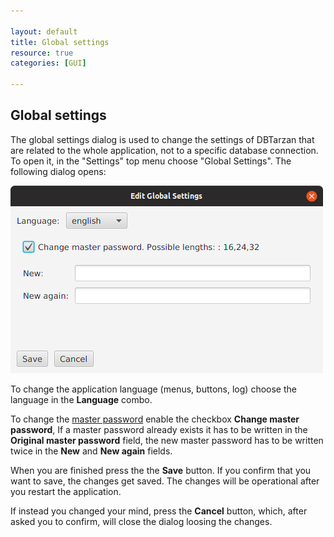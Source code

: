 ```yaml
---

layout: default
title: Global settings
resource: true
categories: [GUI]

---
```


## Global settings

The global settings dialog is used to change the settings of DBTarzan that are related to the whole application, not to a specific database connection.
To open it, in the "Settings" top menu choose "Global Settings".
The following dialog opens:

![Global Settings](images/globalSettings.png)

To change the application language (menus, buttons, log) choose the language in the **Language** combo.

To change the [master password](Master-Password) enable the checkbox **Change master password**, If a master password already exists it has to be written in the **Original master password** field, the new master password has to be written twice in the **New** and **New again** fields. 

When you are finished press the the **Save** button. If you confirm that you want to save, the changes get saved. 
The changes will be operational after you restart the application.

If instead you changed your mind, press the **Cancel** button, which, after asked you to confirm, will close the dialog loosing the changes. 
